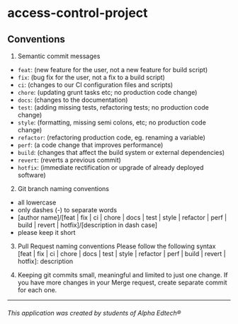# access-control-project

## Conventions
1. Semantic commit messages
- ``feat``: (new feature for the user, not a new feature for build script)
- ``fix``: (bug fix for the user, not a fix to a build script)
- ``ci``: (changes to our CI configuration files and scripts)
- ``chore``: (updating grunt tasks etc; no production code change)
- ``docs``: (changes to the documentation)
- ``test``: (adding missing tests, refactoring tests; no production code change)
- ``style``: (formatting, missing semi colons, etc; no production code change)
- ``refactor``: (refactoring production code, eg. renaming a variable)
- ``perf``: (a code change that improves performance)
- ``build``: (changes that affect the build system or external dependencies)
- ``revert``: (reverts a previous commit)
- ``hotfix``: (immediate rectification or upgrade of already deployed software)

2. Git branch naming conventions
- all lowercase
- only dashes (-) to separate words
- [author name]/[feat | fix | ci | chore | docs | test | style | refactor | perf | build | revert | hotfix]/[description in dash case]
- please keep it short

3. Pull Request naming conventions
Please follow the following syntax
[feat | fix | ci | chore | docs | test | style | refactor | perf | build | revert | hotfix]: description

4. Keeping git commits small, meaningful and limited to just one change. If you have more changes in your Merge request, create separate commit for each one.

---
###### This application was created by students of Alpha Edtech® 